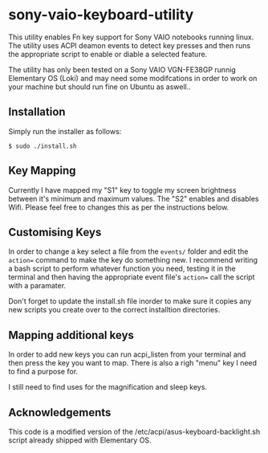 # sony-vaio-keyboard-utility

This utility enables Fn key support for Sony VAIO notebooks running linux. The utility uses ACPI deamon events to detect key presses and then runs the appropriate script to enable or diable a selected feature.

The utility has only been tested on a Sony VAIO VGN-FE38GP runnig Elementary OS (Loki) and may need some modifcations in order to work on your machine but should run fine on Ubuntu as aswell..

## Installation

Simply run the installer as follows:

```
$ sudo ./install.sh
```

## Key Mapping

Currently I have mapped my "S1" key to toggle my screen brightness between it's minimum and maximum values. The "S2" enables and disables Wifi. Please feel free to changes this as per the instructions below.

## Customising Keys

In order to change a key select a file from the `events/` folder and edit the `action=` command to make the key do something new. I recommend writing a bash script to perform whatever function you need, testing it in the terminal and then having the appropriate event file's `action=` call the script with a paramater.

Don't forget to update the install.sh file inorder to make sure it copies any new scripts you create over to the correct installtion directories.

## Mapping additional keys

In order to add new keys you can run acpi_listen from your terminal and then press the key you want to map. There is also a righ "menu" key I need to find a purpose for.

I still need to find uses for the magnification and sleep keys.

## Acknowledgements

This code is a modified version of the /etc/acpi/asus-keyboard-backlight.sh script already shipped with Elementary OS.
